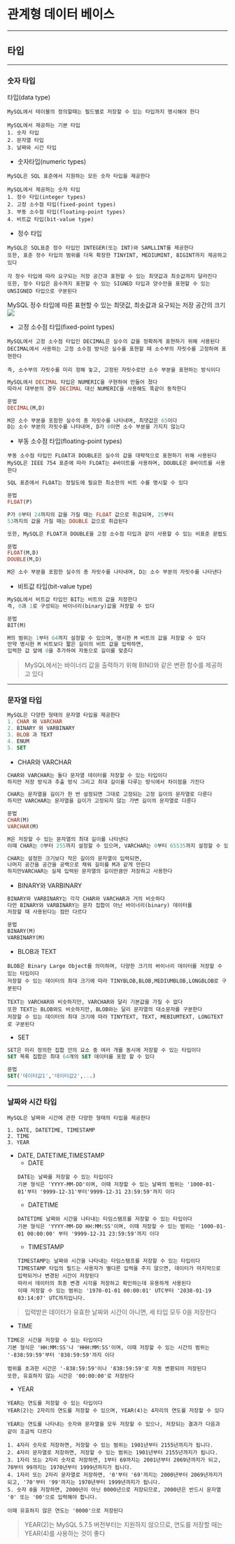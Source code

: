 # 관계형 데이터 베이스
---
## 타입
---
### 숫자 타입
 타입(data type)
 ```
 MySQL에서 테이블의 정의할때는 필드별로 저장할 수 있는 타입까지 명시해야 한다

 MySQL에서 제공하는 기본 타입
 1. 숫자 타입
 2. 문자열 타입
 3. 날짜와 시간 타입
 ```
 - 숫자타입(numeric types)
 ```
 MySQL은 SQL 표준에서 지원하는 모든 숫자 타입을 제공한다

 MySQL에서 제공하는 숫자 타입
 1. 정수 타입(integer types)
 2. 고정 소수점 타입(fixed-point types)
 3. 부동 소수점 타입(floating-point types)
 4. 비트값 타입(bit-value type)
 ```
 - 정수 타입
 ```
MySQL은 SQL표준 정수 타입인 INTEGER(또는 INT)와 SAMLLINT를 제공한다
또한, 표준 정수 타입의 범위를 더욱 확장한 TINYINT, MEDIUMINT, BIGINT까지 제공하고 있다

각 정수 타입에 따라 요구되는 저장 공간과 표현할 수 있는 최댓값과 최솟값까지 달라진다
또한, 정수 타입은 음수까지 표현할 수 있는 SIGNED 타입과 양수만을 표현할 수 있는 UNSIGNED 타입으로 구분된다
```
MySQL 정수 타입에 따른 표현할 수 있는 최댓값, 최솟값과 요구되는 저장 공간의 크기
![](https://velog.velcdn.com/images%2Fdnjscksdn98%2Fpost%2F516cf6b8-e695-40c3-aa1f-9ca470322a9f%2Fimage.png)

- 고정 소수점 타입(fixed-point types)
```
MySQL에서 고정 소수점 타입인 DECIMAL은 실수의 값을 정확하게 표현하기 위해 사용된다
DECIMAL에서 사용하는 고정 소수점 방식은 실수를 표현할 때 소수부의 자릿수를 고정하여 표현한다

즉, 소수부의 자릿수를 미리 정해 놓고, 고정된 자릿수로만 소수 부분을 표현하는 방식이다
```
``` SQL
MySQL에서 DECIMAL 타입은 NUMERIC을 구현하여 만들어 졌다
따라서 대부분의 경우 DECIMAL 대신 NUMERIC을 사용해도 똑같이 동작한다

문법
DECIMAL(M,D)

M은 소수 부분을 포함한 실수의 총 자릿수를 나타내며, 최댓값은 65이다
D는 소수 부분의 자릿수를 나타내며, D가 0이면 소수 부분을 가지지 않는다
```

- 부동 소수점 타입(floating-point types)
``` 
부동 소수점 타입인 FLOAT과 DOUBLE은 실수의 값을 대략적으로 표현하기 위해 사용된다
MySQL은 IEEE 754 표준에 따라 FLOAT는 4바이트를 사용하며, DOUBLE은 8바이트를 사용한다
```
``` SQL
SQL 표준에서 FLOAT는 정밀도에 필요한 최소한의 비트 수를 명시할 수 있다

문법
FLOAT(P)

P가 0부터 24까지의 값을 가질 때는 FLOAT 값으로 취급되며, 25부터 
53까지의 값을 가질 때는 DOUBLE 값으로 취급된다

또한, MySQL은 FLOAT과 DOUBLE을 고정 소수점 타입과 같이 사용할 수 있는 비표준 문법도 지원한다

문법
FLOAT(M,D)
DOUBLE(M,D)

M은 소수 부분을 포함한 실수의 총 자릿수를 나타내며, D는 소수 부분의 자릿수를 나타낸다
```

- 비트값 타입(bit-value type)
``` SQL
MySQL에서 비트값 타입인 BIT는 비트의 값을 저장한다
즉, 0과 1로 구성되는 바이너리(binary)값을 저장할 수 있다

문법
BIT(M)

M의 범위는 1부터 64까지 설정할 수 있으며, 명시한 M 비트의 값을 저장할 수 있다
만약 명시한 M 비트보다 짧은 길이의 비트 값을 입력하면, 
입력한 값 앞에 0을 추가하여 자동으로 길이를 맞춘다
```
> MySQL에서는 바이너리 값을 출력하기 위해 BIN()와 같은 변환 함수를 제공하고 있다
---
### 문자열 타입
``` SQL
MySQL은 다양한 형태의 문자열 타입을 제공한다
1. CHAR 와 VARCHAR
2. BINARY 와 VARBINARY
3. BLOB 과 TEXT
4. ENUM
5. SET
```

- CHAR와 VARCHAR
``` SQL
CHAR와 VARCHAR는 둘다 문자열 데이터를 저장할 수 있는 타입이다
하지만 저장 방식과 추출 방식 그리고 최대 길이를 다루는 방식에서 차이점을 가진다

CHAR는 문자열을 길이가 한 번 설정되면 그대로 고정되는 고정 길이의 문자열로 다룬다
하지만 VARCHAR는 문자열을 길이가 고정되지 않는 가변 길이의 문자열로 다룬다

문법
CHAR(M)
VARCHAR(M)

M은 저장할 수 있는 문자열의 최대 길이를 나타낸다
이때 CHAR는 0부터 255까지 설정할 수 있으며, VARCHAR는 0부터 65535까지 설정할 수 있다

CHAR는 설정한 크기보다 작은 길이의 문자열이 입력되면, 
나머지 공간을 공간을 공백으로 채워 길이를 M과 같게 만든다
하지만VARCHAR는 실제 입력된 문자열의 길이만큼만 저장하고 사용한다
```

- BINARY와 VARBINARY
``` SQL
BINARY와 VARBINARY는 각각 CHAR와 VARCHAR과 거의 비슷하다
다만 BINARY와 VARBINARY는 문자 집합이 아닌 바이너리(binary) 데이터를 
저장할 때 사용된다는 점만 다르다

문법
BINARY(M)
VARBINARY(M)
```

- BLOB과 TEXT
```
BLOB은 Binary Large Object를 의미하며, 다양한 크기의 바이너리 데이터를 저장할 수 있는 타입이다
저장할 수 있는 데이터의 최대 크기에 따라 TINYBLOB,BLOB,MEDIUMBLOB,LONGBLOB로 구분된다

TEXT는 VARCHAR와 비슷하지만, VARCHAR와 달리 기본값을 가질 수 없다
또한 TEXT는 BLOB와도 비슷하지만, BLOB와는 달리 문자열의 대소문자를 구분한다
저장할 수 있는 데이터의 최대 크기에 따라 TINYTEXT, TEXT, MEBIUMTEXT, LONGTEXT로 구분된다
```

- SET
``` SQL
SET은 미리 정의한 집합 안의 요소 중 여러 개를 동시에 저장할 수 있는 타입이다
SET 목록 집합은 최대 64개의 SET 데이터를 포함 할 수 있다

문법
SET('데이터값1','데이터값2',...)
```
---
### 날짜와 시간 타입
```
MySQL은 날짜와 시간에 관한 다양한 형태의 타입을 제공한다

1. DATE, DATETIME, TIMESTAMP
2. TIME
3. YEAR
```
- DATE, DATETIME,TIMESTAMP
    - DATE
    ```
    DATE는 날짜를 저장할 수 있는 타입이다
    기본 형식은 'YYYY-MM-DD'이며, 이때 저장할 수 있는 날짜의 범위는 '1000-01-01'부터 '9999-12-31'부터'9999-12-31 23:59:59'까지 이다
    ```
    - DATETIME
    ```
    DATETIME 날짜와 시간을 나타내는 타임스탬프를 저장할 수 있는 타입이다
    기본 형식은 'YYYY-MM-DD HH:MM:SS'이며, 이때 저장할 수 있는 범위는 '1000-01-01 00:00:00' 부터 '9999-12-31 23:59:59'까지 이다
    ```
    - TIMESTAMP
    ```
    TIMESTAMP는 날짜와 시간을 나타내는 타임스탬프를 저장할 수 있는 타입이다
    TIMESTAMP 타입의 필드는 사용자가 별다른 입력을 주지 않으면, 데이터가 마지막으로 입력되거나 변경된 시간이 저장된다
    따라서 데이터의 최종 변경 시각을 저장하고 확인하는데 유용하게 사용된다
    이때 저장할 수 있는 범위는 '1970-01-01 00:00:01' UTC부터 '2038-01-19 03:14:07' UTC까지입니다.
    ```
> 입력받은 데이터가 유효한 날짜와 시간이 아니면, 세 타입 모두 0을 저장한다

- TIME
```
TIME은 시간을 저장할 수 있는 타입이다
기본 형식은 'HH:MM:SS'나 'HHH:MM:SS'이며, 이때 저장할 수 있는 시간의 범위는 '-838:59:59'부터 '838:59:59'까지 이다

범위를 초과한 시간은 '-838:59:59'이나 '838:59:59'로 자동 변환되어 저장된다
또한, 유효하지 않는 시간은 '00:00:00'로 저장된다
```

- YEAR
```
YEAR는 연도를 저장할 수 있는 타입이다
YEAR(2)는 2자리의 연도를 저장할 수 있으며, YEAR(4)는 4자리의 연도를 저장할 수 있다

YEAR는 연도를 나타내는 숫자와 문자열을 모두 저장할 수 있으나, 저장되는 결과가 다음과 같이 조금씩 다르다

1. 4자리 숫자로 저장하면, 저장할 수 있는 범위는 1901년부터 2155년까지가 됩니다.
2. 4자리 문자열로 저장하면, 저장할 수 있는 범위는 1901년부터 2155년까지가 됩니다.
3. 1자리 또는 2자리 숫자로 저장하면, 1부터 69까지는 2001년부터 2069년까지가 되고, 70부터 99까지는 1970년부터 1999년까지가 됩니다.
4. 1자리 또는 2자리 문자열로 저장하면, '0'부터 '69'까지는 2000년부터 2069년까지가 되고, '70'부터 '99'까지는 1970년부터 1999년까지가 됩니다.
5. 숫자 0을 저장하면, 2000년이 아닌 0000년으로 저장되므로, 2000년은 반드시 문자열 '0' 또는 '00'으로 입력해야 합니다.

이때 유효하지 않은 연도는 '0000'으로 저장된다
```
> YEAR(2)는 MySQL 5.7.5 버전부터는 지원하지 않으므로, 연도를 저장할 때는 YEAR(4)를 사용하는 것이 좋다